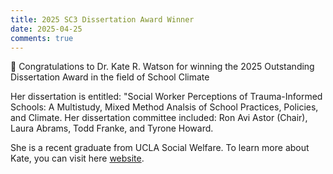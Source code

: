 ```yaml
---
title: 2025 SC3 Dissertation Award Winner
date: 2025-04-25
comments: true
---
```


🎉 Congratulations to Dr. Kate R. Watson for winning the 2025 Outstanding Dissertation Award in the field of School Climate

<!--more-->

Her dissertation is entitled: "Social Worker Perceptions of Trauma-Informed Schools: A Multistudy, Mixed Method Analsis of School Practices, Policies, and Climate. Her dissertation committee included: Ron Avi Astor (Chair), Laura Abrams, Todd Franke, and Tyrone Howard. 

She is a recent graduate from UCLA Social Welfare. To learn more about Kate, you can visit here [website](https://www.krwatson.com/).
